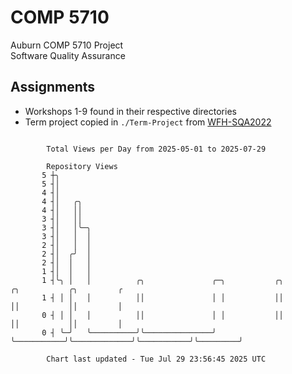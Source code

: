 # COMP 5710
Auburn COMP 5710 Project  
Software Quality Assurance

## Assignments
- Workshops 1-9 found in their respective directories
- Term project copied in `./Term-Project` from [WFH-SQA2022](https://github.com/wumphlett/WFH-SQA2022-AUBURN)

```

        Total Views per Day from 2025-05-01 to 2025-07-29

        Repository Views
       5 ┼╮
       5 ┤│
       4 ┤│
       4 ┤│   ╭╮
       4 ┤│   ││
       3 ┤│   ││
       3 ┤│   │╰─╮
       3 ┤│   │  │
       2 ┤│   │  │
       2 ┤│  ╭╯  │
       2 ┤│  │   │
       1 ┤│  │   │
       1 ┤╰╮ │   │          ╭╮               ╭─╮           ╭╮             ╭╮           ╭╮         ╭
       1 ┤ │ │   │          ││               │ │           ││             ││           ││         │
       0 ┤ │ │   │          ││               │ │           ││             ││           ││         │
       0 ┤ ╰─╯   ╰──────────╯╰───────────────╯ ╰───────────╯╰─────────────╯╰───────────╯╰─────────╯

        Chart last updated - Tue Jul 29 23:56:45 2025 UTC
        
```
